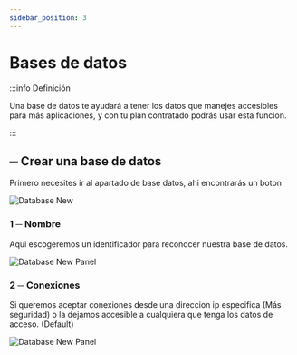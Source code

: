 ```yaml
---
sidebar_position: 3
---
```


# Bases de datos
:::info Definición

Una base de datos te ayudará a tener los datos que manejes accesibles para más aplicaciones, y con tu plan contratado podrás usar esta funcion.

:::

## ─ Crear una base de datos
Primero necesites ir al apartado de base datos, ahi encontrarás un boton

![Database New](/img/database_new.png)

### 1 ─ Nombre
Aqui escogeremos un identificador para reconocer nuestra base de datos.

![Database New Panel](/img/database_new_panel.png)

### 2 ─ Conexiones
Si queremos aceptar conexiones desde una direccion ip especifica (Más seguridad) o la dejamos accesible a cualquiera que tenga los datos de acceso. (Default)

![Database New Panel](/img/database_new_panel.png)
